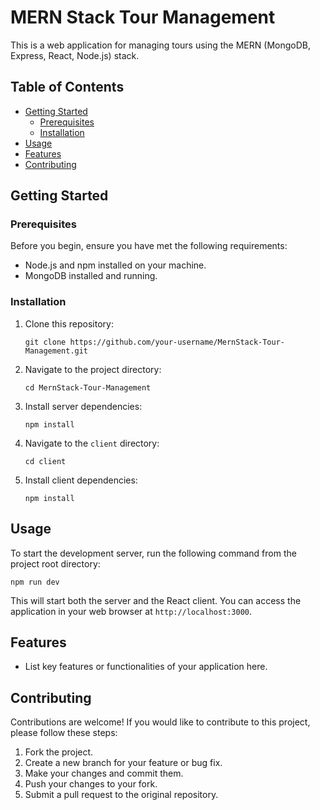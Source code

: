 # MERN Stack Tour Management

This is a web application for managing tours using the MERN (MongoDB, Express, React, Node.js) stack.

## Table of Contents

- [Getting Started](#getting-started)
  - [Prerequisites](#prerequisites)
  - [Installation](#installation)
- [Usage](#usage)
- [Features](#features)
- [Contributing](#contributing)

## Getting Started

### Prerequisites

Before you begin, ensure you have met the following requirements:

- Node.js and npm installed on your machine.
- MongoDB installed and running.

### Installation

1. Clone this repository:

   ```shell
   git clone https://github.com/your-username/MernStack-Tour-Management.git
   ```

2. Navigate to the project directory:

   ```shell
   cd MernStack-Tour-Management
   ```

3. Install server dependencies:

   ```shell
   npm install
   ```

4. Navigate to the `client` directory:

   ```shell
   cd client
   ```

5. Install client dependencies:

   ```shell
   npm install
   ```

## Usage

To start the development server, run the following command from the project root directory:

```shell
npm run dev
```

This will start both the server and the React client. You can access the application in your web browser at `http://localhost:3000`.

## Features

- List key features or functionalities of your application here.

## Contributing

Contributions are welcome! If you would like to contribute to this project, please follow these steps:

1. Fork the project.
2. Create a new branch for your feature or bug fix.
3. Make your changes and commit them.
4. Push your changes to your fork.
5. Submit a pull request to the original repository.


